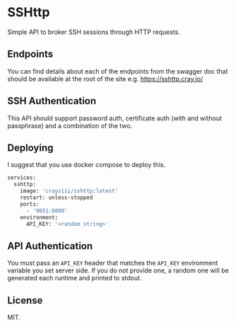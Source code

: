 # SSHttp

Simple API to broker SSH sessions through HTTP requests.

## Endpoints

You can find details about each of the endpoints from the swagger doc that should be available at the root of the site e.g. https://sshttp.cray.io/

## SSH Authentication

This API should support password auth, certificate auth (with and without passphrase) and a combination of the two.

## Deploying

I suggest that you use docker compose to deploy this.

```dockerfile
services:
  sshttp:
    image: 'craysiii/sshttp:latest'
    restart: unless-stopped
    ports:
      - '9651:8080'
    environment:
      API_KEY: '<random string>'
```

## API Authentication

You must pass an `API_KEY` header that matches the `API_KEY` environment variable you set server side. If you do not provide one, a random one will be generated each runtime and printed to stdout.

## License

MIT.